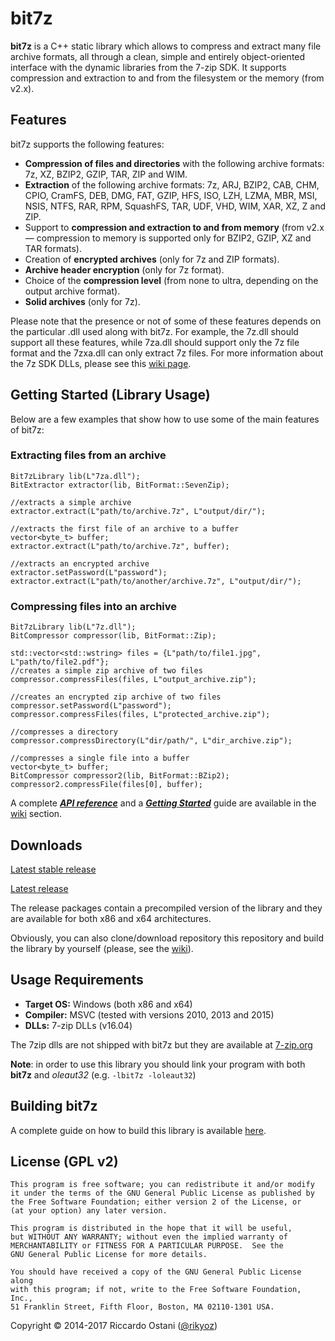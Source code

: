 bit7z
====

**bit7z** is a C++ static library which allows to compress and extract many file archive formats,  all through a clean, simple and entirely object-oriented interface with the dynamic libraries from the 7-zip SDK. It supports compression and extraction to and from the filesystem or the memory (from v2.x).

## Features
bit7z supports the following features:

+ **Compression of files and directories** with the following archive formats: 7z, XZ, BZIP2, GZIP, TAR, ZIP and WIM.
+ **Extraction** of the following archive formats: 7z, ARJ, BZIP2, CAB, CHM, CPIO, CramFS, DEB, DMG, FAT, GZIP, HFS, ISO, LZH, LZMA, MBR, MSI, NSIS, NTFS, RAR, RPM, SquashFS, TAR, UDF, VHD, WIM, XAR, XZ, Z and ZIP.
+ Support to **compression and extraction to and from memory** (from v2.x &mdash; compression to memory is supported only for BZIP2, GZIP, XZ and TAR formats).
+ Creation of **encrypted archives** (only for 7z and ZIP formats).
+ **Archive header encryption** (only for 7z format).
+ Choice of the **compression level** (from none to ultra, depending on the output archive format).
+ **Solid archives** (only for 7z).

Please note that the presence or not of some of these features depends on the particular .dll used along with bit7z. For example, the 7z.dll should support all these features, while 7za.dll should support only the 7z file format and the 7zxa.dll can only extract 7z files. For more information about the 7z SDK DLLs, please see this [wiki page](https://github.com/rikyoz/bit7z/wiki/7z-DLLs).

## Getting Started (Library Usage)

Below are a few examples that show how to use some of the main features of bit7z:

### Extracting files from an archive

~~~~~~~~~~~~~{.cpp}
Bit7zLibrary lib(L"7za.dll");
BitExtractor extractor(lib, BitFormat::SevenZip);

//extracts a simple archive
extractor.extract(L"path/to/archive.7z", L"output/dir/");

//extracts the first file of an archive to a buffer
vector<byte_t> buffer;
extractor.extract(L"path/to/archive.7z", buffer);

//extracts an encrypted archive
extractor.setPassword(L"password");
extractor.extract(L"path/to/another/archive.7z", L"output/dir/");
~~~~~~~~~~~~~

### Compressing files into an archive

~~~~~~~~~~~~~{.cpp}
Bit7zLibrary lib(L"7z.dll");
BitCompressor compressor(lib, BitFormat::Zip);

std::vector<std::wstring> files = {L"path/to/file1.jpg", L"path/to/file2.pdf"};
//creates a simple zip archive of two files
compressor.compressFiles(files, L"output_archive.zip");

//creates an encrypted zip archive of two files
compressor.setPassword(L"password");
compressor.compressFiles(files, L"protected_archive.zip");

//compresses a directory
compressor.compressDirectory(L"dir/path/", L"dir_archive.zip");

//compresses a single file into a buffer
vector<byte_t> buffer;
BitCompressor compressor2(lib, BitFormat::BZip2);
compressor2.compressFile(files[0], buffer);
~~~~~~~~~~~~~

A complete ***[API reference](https://github.com/rikyoz/bit7z/wiki/API-Reference)*** and a ***[Getting Started](https://github.com/rikyoz/bit7z/wiki/Getting-Started)*** guide are available in the [wiki](https://github.com/rikyoz/bit7z/wiki/) section.

## Downloads

[Latest stable release](https://github.com/rikyoz/bit7z/releases/latest)

[Latest release](https://github.com/rikyoz/bit7z/releases/tag/v2.0.0-beta)

The release packages contain a precompiled version of the library and they are available for both x86 and x64 architectures.

Obviously, you can also clone/download repository this repository and build the library by yourself (please, see the [wiki](https://github.com/rikyoz/bit7z/wiki/Building-bit7z)).

## Usage Requirements
+ **Target OS:** Windows (both x86 and x64)
+ **Compiler:** MSVC (tested with versions 2010, 2013 and 2015)
+ **DLLs:** 7-zip DLLs (v16.04)

The 7zip dlls are not shipped with bit7z but they are available at [7-zip.org](http://www.7-zip.org/)

**Note**: in order to use this library you should link your program with both **bit7z** and *oleaut32* (e.g. `-lbit7z -loleaut32`)

## Building bit7z

A complete guide on how to build this library is available [here](https://github.com/rikyoz/bit7z/wiki/Building-bit7z).

## License (GPL v2)
    This program is free software; you can redistribute it and/or modify
    it under the terms of the GNU General Public License as published by
    the Free Software Foundation; either version 2 of the License, or
    (at your option) any later version.

    This program is distributed in the hope that it will be useful,
    but WITHOUT ANY WARRANTY; without even the implied warranty of
    MERCHANTABILITY or FITNESS FOR A PARTICULAR PURPOSE.  See the
    GNU General Public License for more details.

    You should have received a copy of the GNU General Public License along
    with this program; if not, write to the Free Software Foundation, Inc.,
    51 Franklin Street, Fifth Floor, Boston, MA 02110-1301 USA.

Copyright &copy; 2014-2017 Riccardo Ostani ([@rikyoz](https://github.com/rikyoz))
